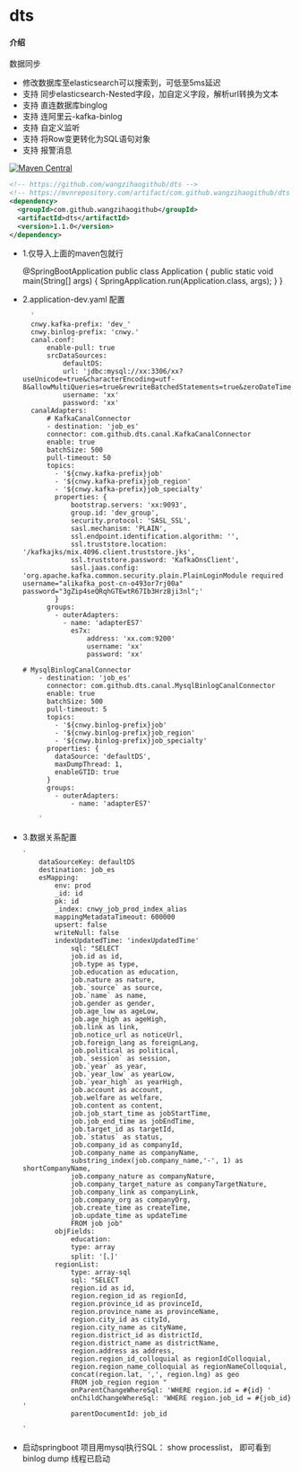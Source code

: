 # dts

#### 介绍
数据同步 
- 修改数据库至elasticsearch可以搜索到，可低至5ms延迟
- 支持 同步elasticsearch-Nested字段，加自定义字段，解析url转换为文本
- 支持 直连数据库binglog
- 支持 连阿里云-kafka-binlog
- 支持 自定义监听
- 支持 将Row变更转化为SQL语句对象
- 支持 报警消息


[![Maven Central](https://maven-badges.herokuapp.com/maven-central/com.github.wangzihaogithub/dts/badge.svg)](https://search.maven.org/search?q=g:com.github.wangzihaogithub%20AND%20a:dts)

```xml
<!-- https://github.com/wangzihaogithub/dts -->
<!-- https://mvnrepository.com/artifact/com.github.wangzihaogithub/dts -->
<dependency>
  <groupId>com.github.wangzihaogithub</groupId>
  <artifactId>dts</artifactId>
  <version>1.1.0</version>
</dependency>
```
    
-  1.仅导入上面的maven包就行


    @SpringBootApplication
    public class Application {
        public static void main(String[] args) {
            SpringApplication.run(Application.class, args);
        }
    }

- 2.application-dev.yaml 配置

        `
        cnwy.kafka-prefix: 'dev_'
        cnwy.binlog-prefix: 'cnwy.'
        canal.conf:
            enable-pull: true
            srcDataSources:
                defaultDS:
                url: 'jdbc:mysql://xx:3306/xx?useUnicode=true&characterEncoding=utf-8&allowMultiQueries=true&rewriteBatchedStatements=true&zeroDateTimeBehavior=CONVERT_TO_NULL'
                username: 'xx'
                password: 'xx'
        canalAdapters:
            # KafkaCanalConnector
            - destination: 'job_es'
            connector: com.github.dts.canal.KafkaCanalConnector
            enable: true
            batchSize: 500
            pull-timeout: 50
            topics:
              - '${cnwy.kafka-prefix}job'
              - '${cnwy.kafka-prefix}job_region'
              - '${cnwy.kafka-prefix}job_specialty'
              properties: {
                  bootstrap.servers: 'xx:9093',
                  group.id: 'dev_group',
                  security.protocol: 'SASL_SSL',
                  sasl.mechanism: 'PLAIN',
                  ssl.endpoint.identification.algorithm: '',
                  ssl.truststore.location: '/kafkajks/mix.4096.client.truststore.jks',
                  ssl.truststore.password: 'KafkaOnsClient',
                  sasl.jaas.config: 'org.apache.kafka.common.security.plain.PlainLoginModule required username="alikafka_post-cn-o493or7rj00a" password="3gZip4seQRqhGTEwtR67Ib3HrzBji3nl";'
              }
            groups:
              - outerAdapters:
                - name: 'adapterES7'
                  es7x:
                      address: 'xx.com:9200'
                      username: 'xx'
                      password: 'xx'

      # MysqlBinlogCanalConnector
          - destination: 'job_es'
            connector: com.github.dts.canal.MysqlBinlogCanalConnector
            enable: true
            batchSize: 500
            pull-timeout: 5
            topics:
              - '${cnwy.binlog-prefix}job'
              - '${cnwy.binlog-prefix}job_region'
              - '${cnwy.binlog-prefix}job_specialty'
            properties: {
              dataSource: 'defaultDS',
              maxDumpThread: 1,
              enableGTID: true
            }
            groups:
              - outerAdapters:
                  - name: 'adapterES7'

          `


 -  3.数据关系配置

        `
            dataSourceKey: defaultDS
            destination: job_es
            esMapping:
                env: prod
                _id: id
                pk: id
                _index: cnwy_job_prod_index_alias
                mappingMetadataTimeout: 600000
                upsert: false
                writeNull: false
                indexUpdatedTime: 'indexUpdatedTime'
                    sql: "SELECT
                    job.id as id,
                    job.type as type,
                    job.education as education,
                    job.nature as nature,
                    job.`source` as source,
                    job.`name` as name,
                    job.gender as gender,
                    job.age_low as ageLow,
                    job.age_high as ageHigh,
                    job.link as link,
                    job.notice_url as noticeUrl,
                    job.foreign_lang as foreignLang,
                    job.political as political,
                    job.`session` as session,
                    job.`year` as year,
                    job.`year_low` as yearLow,
                    job.`year_high` as yearHigh,
                    job.account as account,
                    job.welfare as welfare,
                    job.content as content,
                    job.job_start_time as jobStartTime,
                    job.job_end_time as jobEndTime,
                    job.target_id as targetId,
                    job.`status` as status,
                    job.company_id as companyId,
                    job.company_name as companyName,
                    substring_index(job.company_name,'-', 1) as shortCompanyName,
                    job.company_nature as companyNature,
                    job.company_target_nature as companyTargetNature,
                    job.company_link as companyLink,
                    job.company_org as companyOrg,
                    job.create_time as createTime,
                    job.update_time as updateTime
                    FROM job job"
                objFields:
                    education:
                    type: array
                    split: '[、]'
                regionList:
                    type: array-sql
                    sql: "SELECT
                    region.id as id,
                    region.region_id as regionId,
                    region.province_id as provinceId,
                    region.province_name as provinceName,
                    region.city_id as cityId,
                    region.city_name as cityName,
                    region.district_id as districtId,
                    region.district_name as districtName,
                    region.address as address,
                    region.region_id_colloquial as regionIdColloquial,
                    region.region_name_colloquial as regionNameColloquial,
                    concat(region.lat, ',', region.lng) as geo
                    FROM job_region region "
                    onParentChangeWhereSql: 'WHERE region.id = #{id} '
                    onChildChangeWhereSql: 'WHERE region.job_id = #{job_id} '
                    parentDocumentId: job_id

        `


 - 启动springboot 项目用mysql执行SQL： show processlist， 即可看到 binlog dump 线程已启动


